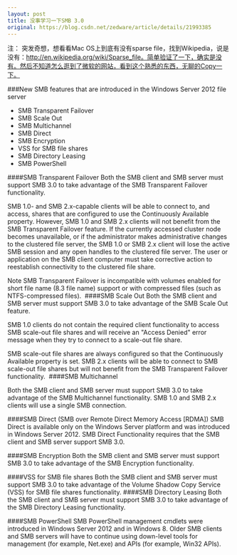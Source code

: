 ```yaml
---
layout: post
title: 没事学习一下SMB 3.0
original: https://blog.csdn.net/zedware/article/details/21993385
---
```

注：
突发奇想，想看看Mac OS上到底有没有sparse file，找到Wikipedia，说是没有：http://en.wikipedia.org/wiki/Sparse_file。简单验证了一下，确实是没有。然后不知道怎么逛到了微软的网站，看到这个熟悉的东西，无聊的Copy一下。

###New SMB features that are introduced in the Windows Server 2012 file server
- SMB Transparent Failover
- SMB Scale Out
- SMB Multichannel
- SMB Direct
- SMB Encryption
- VSS for SMB file shares
- SMB Directory Leasing
- SMB PowerShell


####SMB Transparent Failover
Both the SMB client and SMB server must support SMB 3.0 to take advantage of the SMB Transparent Failover functionality.

SMB 1.0- and SMB 2.x-capable clients will be able to connect to, and access, shares that are configured to use the Continuously Available property. However,
 SMB 1.0 and SMB 2.x clients will not benefit from the SMB Transparent Failover feature. If the currently accessed cluster node becomes unavailable, or if the administrator makes administrative changes to the clustered file server, the SMB 1.0 or SMB 2.x client
 will lose the active SMB session and any open handles to the clustered file server. The user or application on the SMB client computer must take corrective action to reestablish connectivity to the clustered file share.

Note SMB Transparent Failover is incompatible
 with volumes enabled for short file name (8.3 file name) support or with compressed files (such as NTFS-compressed files). 
####SMB Scale Out
Both the SMB client and SMB server must support SMB 3.0 to take advantage of the SMB Scale Out feature.

SMB 1.0 clients do not contain the required client functionality to access SMB scale-out file shares and will receive an "Access Denied" error message
 when they try to connect to a scale-out file share. 

SMB scale-out file shares are always configured so that the Continuously Available property is set. SMB 2.x clients will be able to connect to SMB scale-out
 file shares but will not benefit from the SMB Transparent Failover functionality. 
####SMB Multichannel

Both the SMB client and SMB server must support SMB 3.0 to take advantage of the SMB Multichannel functionality. SMB 1.0 and SMB 2.x clients will use a
 single SMB connection.

####SMB Direct (SMB over Remote Direct Memory Access [RDMA])
SMB Direct is available only on the Windows Server platform and was introduced in Windows Server 2012. SMB Direct Functionality requires that the SMB client
 and SMB server support SMB 3.0.

####SMB Encryption
Both the SMB client and SMB server must support SMB 3.0 to take advantage of the SMB Encryption functionality.

####VSS for SMB file shares
Both the SMB client and SMB server must support SMB 3.0 to take advantage of the Volume Shadow Copy Service (VSS) for SMB file shares functionality.
####SMB Directory Leasing
Both the SMB client and SMB server must support SMB 3.0 to take advantage of the SMB Directory Leasing functionality.

####SMB PowerShell
SMB PowerShell management cmdlets were introduced in Windows Server 2012 and in Windows 8. Older SMB clients and SMB servers will have to continue using
 down-level tools for management (for example, Net.exe) and APIs (for example, Win32 APIs).


